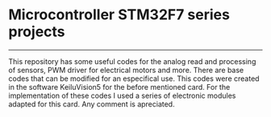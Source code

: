 # Microcontroller STM32F7 series projects
 -----
This repository has some useful codes for the analog read and processing of sensors, PWM driver for electrical motors and more. There are base codes that can be modified for an especifical use. This codes were created in the software KeiluVision5 for the before mentioned card. For the implementation of these codes I used a series of electronic modules adapted for this card.
Any comment is apreciated.
